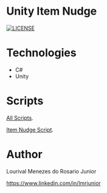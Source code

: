 # Unity Item Nudge

[![LICENSE](https://img.shields.io/npm/l/react)](https://github.com/LorisJunior/Unity_2D_RPG/blob/main/LICENSE) 

# Technologies
- C#
- Unity

# Scripts
[All Scripts](https://github.com/LorisJunior/Unity_ItemNudge/tree/main/Assets/Scripts).

[Item Nudge Script](https://github.com/LorisJunior/Unity_ItemNudge/blob/main/Assets/Scripts/ItemNudge.cs).

# Author

Lourival Menezes do Rosario Junior

https://www.linkedin.com/in/lmrjunior